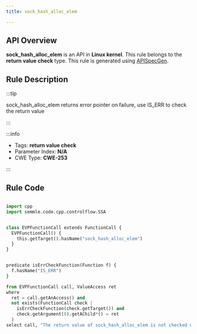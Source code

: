 ```yaml
---
title: sock_hash_alloc_elem

---
```



## API Overview
**sock_hash_alloc_elem** is an API in **Linux kernel**. This rule belongs to the **return value check** type. This rule is generated using [APISpecGen](../../tools/APISpecGen).
## Rule Description

:::tip

sock_hash_alloc_elem returns error pointer on failure, use IS_ERR to check the return value

:::

:::info

- Tags: **return value check**
- Parameter Index: **N/A**
- CWE Type: **CWE-253**

:::

## Rule Code
```python

import cpp
import semmle.code.cpp.controlflow.SSA


class EVPFunctionCall extends FunctionCall {
  EVPFunctionCall() {
    this.getTarget().hasName("sock_hash_alloc_elem")
  }
}


predicate isErrCheckFunction(Function f) {
  f.hasName("IS_ERR") 
}

from EVPFunctionCall call, ValueAccess ret
where
  ret = call.getAnAccess() and
  not exists(FunctionCall check |
    isErrCheckFunction(check.getTarget()) and
    check.getArgument(0).getAChild*() = ret
  )
select call, "The return value of sock_hash_alloc_elem is not checked with IS_ERR."
    
```